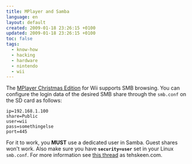 ```yaml
---
title: MPlayer and Samba
language: en
layout: default
created: 2009-01-18 23:26:15 +0100
updated: 2009-01-18 23:26:15 +0100
toc: false
tags:
  - know-how
  - hacking
  - hardware
  - nintendo
  - wii
---
```

The [MPlayer Christmas Edition](http://www.elotrolado.net/hilo_mplayer-christmas-edition_1157252) for Wii supports SMB
browsing. You can configure the login data of the desired SMB share through the `smb.conf` on the SD card as follows:

~~~
ip=192.168.1.100
share=Public
user=wii
pass=somethingelse
port=445
~~~

For it to work, you **MUST** use a dedicated user in Samba. Guest shares won't work. Also make sure you have
**`security=user`** set in your Linux `smb.conf`. For more information see
[this thread](http://www.tehskeen.com/forums/showpost.php?p=48403&postcount=76) as tehskeen.com.

